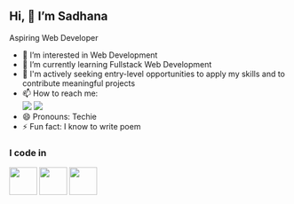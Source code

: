 ## Hi, 👋 I’m Sadhana

Aspiring Web Developer
- 👀 I’m interested in Web Development
- 🌱 I’m currently learning Fullstack Web Development
- 🤔 I'm actively seeking entry-level opportunities to apply my skills and to contribute meaningful projects
- 📫 How to reach me:
<br /> <img src="https://img.shields.io/badge/LinkedIn-0077B5?style=for-the-badge&logo=linkedin&logoColor=white" /> <img src="https://img.shields.io/badge/Gmail-D14836?style=for-the-badge&logo=gmail&logoColor=white" />
- 😄 Pronouns: Techie
- ⚡ Fun fact: I know to write poem

### I code in 
<img height="50" width="50" src="https://img.icons8.com/color/48/000000/html-5.png" /> <img height="50" width="50" src="https://img.icons8.com/color/48/000000/css3.png" /> <img height="50" width="50" src="https://img.icons8.com/color/48/000000/bootstrap.png" />

<!---
Sadhana-K/Sadhana-K is a ✨ special ✨ repository because its `README.md` (this file) appears on your GitHub profile.
You can click the Preview link to take a look at your changes.
--->

